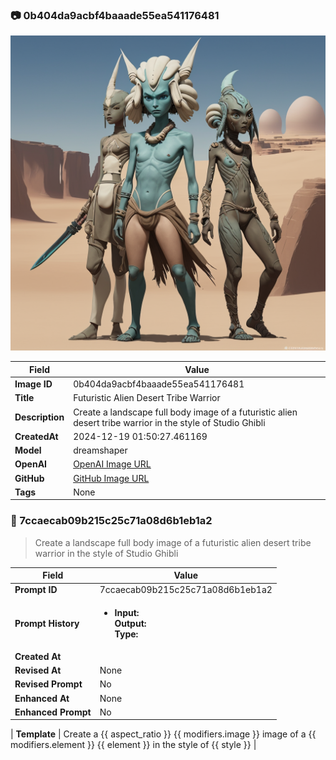 

### 📷 0b404da9acbf4baaade55ea541176481 


![data.id](./0b404da9acbf4baaade55ea541176481.jpg)


| Field          | Value                                                                                                                     |
|----------------|---------------------------------------------------------------------------------------------------------------------------|
| **Image ID**             | 0b404da9acbf4baaade55ea541176481                                                                                                             |
| **Title**           | Futuristic Alien Desert Tribe Warrior                                                                                                       |
| **Description**           | Create a landscape full body image of a futuristic alien desert tribe warrior in the style of Studio Ghibli                                                                                                       |
| **CreatedAt**        | 2024-12-19 01:50:27.461169                                                                                                        |
| **Model**        | dreamshaper                                                                                                        |
| **OpenAI**         | [OpenAI Image URL](http://192.168.1.85:8081/generated-images/b643552766810.png)                                                                                |
| **GitHub**         | [GitHub Image URL](https://raw.githubusercontent.com/Caneta-Silva/weeb/refs/heads/main/images/0b404da9acbf4baaade55ea541176481/0b404da9acbf4baaade55ea541176481.jpg)                                                                                |
| **Tags**       | None                                                                                                                   |

### 📜 7ccaecab09b215c25c71a08d6b1eb1a2

> Create a landscape full body image of a futuristic alien desert tribe warrior in the style of Studio Ghibli

| Field          | Value                                                                                                                                                                      |
|----------------|----------------------------------------------------------------------------------------------------------------------------------------------------------------------------|
| **Prompt ID**  | 7ccaecab09b215c25c71a08d6b1eb1a2                                                                                                                                                            |
| **Prompt History** | <ul><li>**Input:**  <br> **Output:**  <br> **Type:** </li></ul> |
| **Created At** |                                                                                                                                                    |
| **Revised At** | None                                                                                                                                                   |
| **Revised Prompt** | No                                                                                                                                                                      |
| **Enhanced At** | None                                                                                                                                                  |
| **Enhanced Prompt** | No                                                                                                                                                                    |

| **Template**   | Create a {{ aspect_ratio }} {{ modifiers.image }} image of a {{ modifiers.element }} {{ element }} in the style of {{ style }}                                                                                                                                           |


